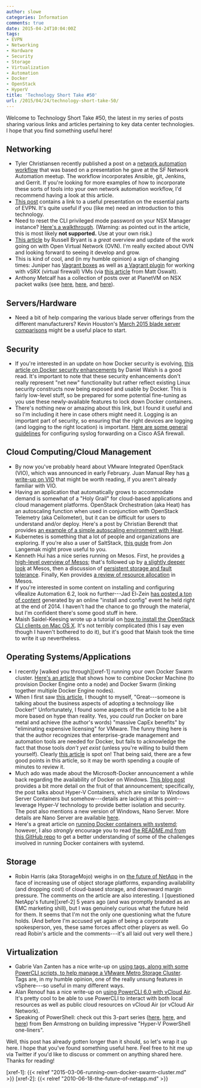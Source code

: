 ```yaml
---
author: slowe
categories: Information
comments: true
date: 2015-04-24T10:04:00Z
tags:
- EVPN
- Networking
- Hardware
- Security
- Storage
- Virtualization
- Automation
- Docker
- OpenStack
- HyperV
title: 'Technology Short Take #50'
url: /2015/04/24/technology-short-take-50/
---
```


Welcome to Technology Short Take #50, the latest in my series of posts sharing various links and articles pertaining to key data center technologies. I hope that you find something useful here!

## Networking

* Tyler Christiansen recently published a post on a [network automation workflow][link-4] that was based on a presentation he gave at the SF Network Automation meetup. The workflow incorporates Ansible, git, Jenkins, and Gerrit. If you're looking for more examples of how to incorporate these sorts of tools into your own network automation workflow, I'd recommend having a look at this article.
* [This post][link-10] contains a link to a useful presentation on the essential parts of EVPN. It's quite useful if you (like me) need an introduction to this technology.
* Need to reset the CLI privileged mode password on your NSX Manager instance? [Here's a walkthrough][link-11]. (Warning: as pointed out in the article, this is most likely **not supported.** Use at your own risk.)
* [This article][link-16] by Russell Bryant is a _great_ overview and update of the work going on with Open Virtual Network (OVN). I'm really excited about OVN and looking forward to seeing it develop and grow.
* This is kind of cool, and (in my humble opinion) a sign of changing times: Juniper has [Vagrant boxes][link-19] as well as [a Vagrant plugin][link-20] for working with vSRX (virtual firewall) VMs (via [this article][link-21] from Matt Oswalt).
* Anthony Metcalf has a collection of posts over at PlanetVM on NSX packet walks (see [here][link-27], [here][link-28], and [here][link-29]).

## Servers/Hardware

* Need a bit of help comparing the various blade server offerings from the different manufacturers? Kevin Houston's [March 2015 blade server comparisons][link-34] might be a useful place to start.

## Security

* If you're interested in an update on how Docker security is evolving, [this article on Docker security enhancements][link-5] by Daniel Walsh is a good read. It's important to note that these security enhancements don't really represent "net new" functionality but rather reflect existing Linux security constructs now being exposed and usable by Docker. This is fairly low-level stuff, so be prepared for some potential fine-tuning as you use these newly-available features to lock down Docker containers.
* There's nothing new or amazing about this link, but I found it useful and so I'm including it here in case others might need it. Logging is an important part of security, so ensuring that the right devices are logging (and logging to the right location) is important. [Here are some general guidelines][link-6] for configuring syslog forwarding on a Cisco ASA firewall.

## Cloud Computing/Cloud Management

* By now you've probably heard about VMware Integrated OpenStack (VIO), which was announced in early February. Juan Manual Rey has [a write-up on VIO][link-3] that might be worth reading, if you aren't already familiar with VIO.
* Having an application that automatically grows to accommodate demand is somewhat of a "Holy Grail" for cloud-based applications and cloud management platforms. OpenStack Orchestration (aka Heat) has an autoscaling function when used in conjunction with OpenStack Telemetry (aka Ceilometer), but it can be difficult for users to understand and/or deploy. Here's a post by Christian Berendt that provides [an example of a simple autoscaling environment with Heat][link-2].
* Kubernetes is something that a lot of people and organizations are exploring. If you're also a user of SaltStack, [this guide][link-7] from Jon Langemak might prove useful to you.
* Kenneth Hui has a nice series running on Mesos. First, he provides [a high-level overview of Mesos][link-12]; that's followed up by [a slightly deeper look][link-13] at Mesos, then a discussion of [persistent storage and fault tolerance][link-14]. Finally, Ken provides [a review of resource allocation][link-15] in Mesos.
* If you're interested in some content on installing and configuring vRealize Automation 6.2, look no further---Jad El-Zein [has posted a ton of content][link-24] generated by an online "install and config" event he held right at the end of 2014. I haven't had the chance to go through the material, but I'm confident there's some good stuff in here.
* Maish Saidel-Keesing wrote up a tutorial on [how to install the OpenStack CLI clients on Mac OS X][link-25]. It's not terribly complicated (this I say even though I haven't bothered to do it), but it's good that Maish took the time to write it up nevertheless.

## Operating Systems/Applications

* I recently [walked you through][xref-1] running your own Docker Swarm cluster. [Here's an article][link-1] that shows how to combine Docker Machine (to provision Docker Engine onto a node) and Docker Swarm (linking together multiple Docker Engine nodes).
* When I first saw [this article][link-8], I thought to myself, "Great---someone is talking about the business aspects of adopting a technology like Docker!" Unfortunately, I found some aspects of the article to be a bit more based on hype than reality. Yes, you _could_ run Docker on bare metal and achieve (the author's words) "massive CapEx benefits" by "eliminating expensive licensing" for VMware. The funny thing here is that the author recognizes that enterprise-grade management and automation tools are needed for Docker, but fails to acknowledge the fact that those tools _don't yet exist_ (unless you're willing to build them yourself). Clearly [this article][link-9] is spot on! That being said, there are a few good points in this article, so it may be worth spending a couple of minutes to review it.
* Much ado was made about the Microsoft-Docker announcement a while back regarding the availability of Docker on Windows. [This blog post][link-17] provides a bit more detail on the fruit of that announcement; specifically, the post talks about Hyper-V Containers, which are similar to Windows Server Containers but somehow---details are lacking at this point---leverage Hyper-V technology to provide better isolation and security. The post also mentions a new version of Windows, Nano Server. More details are Nano Server are available [here][link-18].
* Here's a great article on [running Docker containers with systemd][link-22]; however, I also _strongly_ encourage you to read [the README.md from this GitHub repo][link-23] to get a better understanding of some of the challenges involved in running Docker containers with systemd.

## Storage

* Robin Harris (aka StorageMojo) weighs in on [the future of NetApp][link-35] in the face of increasing use of object storage platforms, expanding availability (and dropping cost) of cloud-based storage, and downward margin pressure. The comments on the article are also interesting. I [questioned NetApp's future][xref-2] 5 years ago (and was promptly branded as an EMC marketing shill), but I was genuinely curious what the future held for them. It seems that I'm not the only one questioning what the future holds. (And before I'm accused yet again of being a corporate spokesperson, yes, these same forces affect other players as well. Go read Robin's article and the comments---it's all laid out very well there.)

## Virtualization

* Gabrie Van Zanten has a nice write-up on [using tags, along with some PowerCLI scripts, to help manage a VMware Metro Storage Cluster][link-26]. Tags are, in my humble opinion, one of the really unsung features in vSphere---so useful in many different ways.
* Alan Renouf has a nice write-up on [using PowerCLI 6.0 with vCloud Air][link-30]. It's pretty cool to be able to use PowerCLI to interact with both local resources as well as public cloud resources on vCloud Air (or vCloud Air Network).
* Speaking of PowerShell: check out this 3-part series ([here][link-31], [here][link-32], and [here][link-33]) from Ben Armstrong on building impressive "Hyper-V PowerShell one-liners".

Well, this post has already gotten longer than it should, so let's wrap it up here. I hope that you've found something useful here. Feel free to hit me up via Twitter if you'd like to discuss or comment on anything shared here. Thanks for reading!

[link-1]: https://crate.io/blog/deploying-crate-with-docker-machine-swarm/
[link-2]: https://blog.berendt.io/simple-auto-scaling-environment-with-heat/
[link-3]: https://jreypo.wordpress.com/2015/02/02/a-first-look-into-vmware-integrated-openstack-vio/
[link-4]: http://blog.tylerc.me/automation/2015/03/02/automation-workflow/
[link-5]: https://opensource.com/business/15/3/docker-security-tuning
[link-6]: http://maddhat.com/configure-syslog-forwarding-on-asa5510
[link-7]: http://www.dasblinkenlichten.com/deploying-kubernetes-with-saltstack/
[link-8]: http://stackengine.com/business-justification-for-docker/
[link-9]: http://blog.gleanster.com/2015/03/10/truth-docker-lots-talk-little-experience/
[link-10]: http://aldrinisaac.blogspot.com/2015/03/evpn-essential-parts.html
[link-11]: https://virtuallygone.wordpress.com/2014/07/14/nsx-manager-cli-privileged-mode-password-reset/
[link-12]: http://cloudarchitectmusings.com/2015/03/23/apache-mesos-the-true-os-for-the-software-defined-data-center/
[link-13]: http://cloudarchitectmusings.com/2015/03/26/digging-deeper-into-apache-mesos/
[link-14]: http://cloudarchitectmusings.com/2015/03/31/dealing-with-persistent-storage-and-fault-tolerance-in-apache-mesos/
[link-15]: http://cloudarchitectmusings.com/2015/04/08/playing-traffic-cop-resource-allocation-in-apache-mesos/
[link-16]: http://blog.russellbryant.net/2015/04/08/ovn-and-openstack-integration-development-update/
[link-17]: http://azure.microsoft.com/blog/2015/04/08/microsoft-unveils-new-container-technologies-for-the-next-generation-cloud/
[link-18]: http://blogs.technet.com/b/windowsserver/archive/2015/04/08/microsoft-announces-nano-server-for-modern-apps-and-cloud.aspx
[link-19]: https://atlas.hashicorp.com/Juniper
[link-20]: https://github.com/JNPRAutomate/vagrant-junos
[link-21]: http://keepingitclassless.net/2015/03/go-go-gadget-networking-lab/
[link-22]: http://container-solutions.com/2015/04/running-docker-containers-with-systemd/
[link-23]: https://github.com/ibuildthecloud/systemd-docker
[link-24]: http://www.virtualjad.com/2014/12/vrealize-automation-62-install-and.html
[link-25]: http://technodrone.blogspot.com/2015/03/installing-openstack-cli-clients-on-mac.html
[link-26]: http://www.gabesvirtualworld.com/manage-your-vmware-metro-storage-cluster-with-tags/
[link-27]: http://planetvm.net/blog/?p=2818
[link-28]: http://planetvm.net/blog/?p=2840
[link-29]: http://planetvm.net/blog/?p=2894
[link-30]: http://www.virtu-al.net/2015/03/31/powercli-6-0-and-vcloud-air/
[link-31]: http://blogs.msdn.com/b/virtual_pc_guy/archive/2015/04/06/hyper-v-powershell-one-line-challenge.aspx
[link-32]: http://blogs.msdn.com/b/virtual_pc_guy/archive/2015/04/08/hyper-v-powershell-one-line-challenge-part-2.aspx
[link-33]: http://blogs.msdn.com/b/virtual_pc_guy/archive/2015/04/15/hyper-v-powershell-one-line-challenge-part-3.aspx
[link-34]: http://bladesmadesimple.com/2015/02/blade-server-comparisons-march-2015/
[link-35]: http://storagemojo.com/2015/04/13/how-doomed-is-netapp/
[xref-1]: {{< relref "2015-03-06-running-own-docker-swarm-cluster.md" >}}
[xref-2]: {{< relref "2010-06-18-the-future-of-netapp.md" >}}
